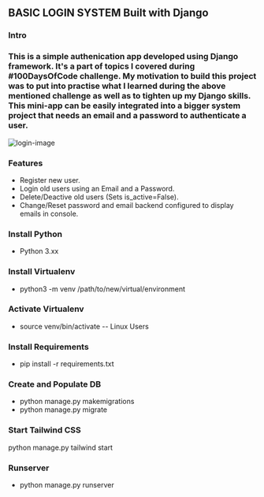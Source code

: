 ## BASIC LOGIN SYSTEM Built with Django
### Intro ##
### This is a simple authenication app developed using Django framework. It's a part of topics I covered during #100DaysOfCode challenge. My motivation to build this project was to put into practise what I learned during the above mentioned challenge as well as to tighten up my Django skills. This mini-app can be easily integrated into a bigger system project that needs an email and a password to authenticate a user. ###

![login-image](file:///C:/Users/Seraph/Desktop/login.jpg)

### Features ###
* Register new user.
* Login old users using an Email and a Password. 
* Delete/Deactive old users (Sets is_active=False).
* Change/Reset password and email backend configured to display emails in console.
### Install Python ###
* Python 3.xx
### Install Virtualenv ###
* python3 -m venv /path/to/new/virtual/environment
### Activate Virtualenv ###
* source venv/bin/activate -- Linux Users
### Install Requirements ###
* pip install -r requirements.txt 
### Create and Populate DB ###
* python manage.py makemigrations
* python manage.py migrate
### Start Tailwind CSS ###
python manage.py tailwind start
### Runserver ###
* python manage.py runserver
